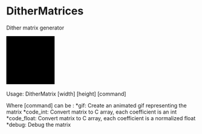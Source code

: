 # DitherMatrices
Dither matrix generator

![Screen01](https://raw.githubusercontent.com/darwikey/DitherMatrices/master/Matrix.gif)

Usage: DitherMatrix [width] [height] [command]

Where [command] can be :
*gif: Create an animated gif representing the matrix
*code_int: Convert matrix to C array, each coefficient is an int
*code_float: Convert matrix to C array, each coefficient is a normalized float
*debug: Debug the matrix
